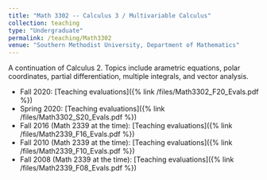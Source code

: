 ```yaml
---
title: "Math 3302 -- Calculus 3 / Multivariable Calculus"
collection: teaching
type: "Undergraduate"
permalink: /teaching/Math3302
venue: "Southern Methodist University, Department of Mathematics"
---
```


A continuation of Calculus 2.  Topics include arametric equations, polar coordinates, partial differentiation, multiple integrals, and vector analysis.

* Fall 2020: [Teaching evaluations]({% link /files/Math3302_F20_Evals.pdf %})
* Spring 2020: [Teaching evaluations]({% link /files/Math3302_S20_Evals.pdf %})
* Fall 2016 (Math 2339 at the time): [Teaching evaluations]({% link /files/Math2339_F16_Evals.pdf %})
* Fall 2010 (Math 2339 at the time): [Teaching evaluations]({% link /files/Math2339_F10_Evals.pdf %})
* Fall 2008 (Math 2339 at the time): [Teaching evaluations]({% link /files/Math2339_F08_Evals.pdf %})
